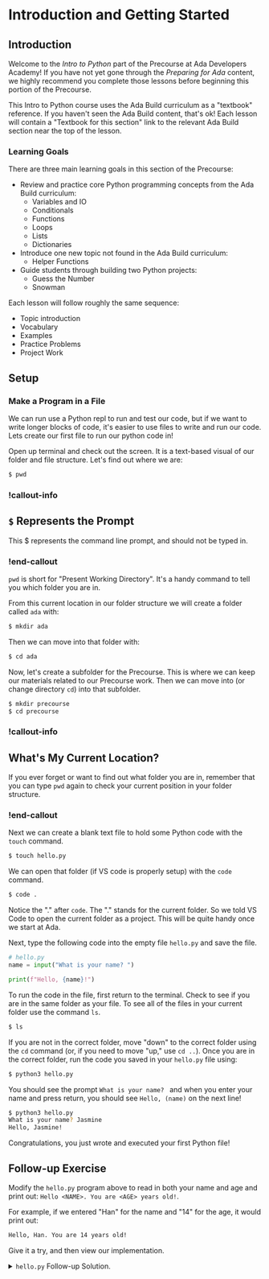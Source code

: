 # Introduction and Getting Started

## Introduction

Welcome to the *Intro to Python* part of the Precourse at Ada Developers Academy!  If you have not yet gone through the *Preparing for Ada* content, we highly recommend you complete those lessons before beginning this portion of the Precourse.  

This Intro to Python course uses the Ada Build curriculum as a "textbook" reference.  If you haven't seen the Ada Build content, that's ok!  Each lesson will contain a "Textbook for this section" link to the relevant Ada Build section near the top of the lesson.

### Learning Goals

There are three main learning goals in this section of the Precourse:

* Review and practice core Python programming concepts from the Ada Build curriculum:
    * Variables and IO
    * Conditionals
    * Functions
    * Loops
    * Lists
    * Dictionaries
* Introduce one new topic not found in the Ada Build curriculum:
    * Helper Functions
* Guide students through building two Python projects:
    * Guess the Number
    * Snowman


Each lesson will follow roughly the same sequence:
* Topic introduction
* Vocabulary
* Examples
* Practice Problems
* Project Work

## Setup

### Make a Program in a File

We can run use a Python repl to run and test our code, but if we want to write longer blocks of code, it's easier to use files to write and run our code.  Lets create our first file to run our python code in!

Open up terminal and check out the screen. It is a text-based visual of our folder and file structure. Let's find out where we are:

```sh
$ pwd
```
### !callout-info

## `$` Represents the Prompt

This $ represents the command line prompt, and should not be typed in. 

### !end-callout

`pwd` is short for "Present Working Directory".  It's a handy command to tell you which folder you are in.

From this current location in our folder structure we will create a folder called `ada` with:

```sh
$ mkdir ada
```

Then we can move into that folder with:

```sh
$ cd ada
```

Now, let's create a subfolder for the Precourse.  This is where we can keep our materials related to our Precourse work.  Then we can move into (or change directory `cd`) into that subfolder.

```sh
$ mkdir precourse
$ cd precourse
```

### !callout-info

## What's My Current Location?

If you ever forget or want to find out what folder you are in, remember that you can type `pwd` again to check your current position in your folder structure.

### !end-callout

Next we can create a blank text file to hold some Python code with the `touch` command.

```sh
$ touch hello.py
```

We can open that folder (if VS code is properly setup) with the `code` command.

```sh
$ code .
```

Notice the "." after `code`.  The "." stands for the current folder.  So we told VS Code to open the current folder as a project.  This will be quite handy once we start at Ada.

Next, type the following code into the empty file `hello.py` and save the file.

```python
# hello.py
name = input("What is your name? ")

print(f"Hello, {name}!")
```

To run the code in the file, first return to the terminal.  Check to see if you are in the same folder as your file.  To see all of the files in your current folder use the command `ls`.

```sh
$ ls
```

If you are not in the correct folder, move "down" to the correct folder using the `cd` command (or, if you need to move "up," use `cd ..`).  Once you are in the correct folder, run the code you saved in your `hello.py` file using:

```sh
$ python3 hello.py
```

You should see the prompt `What is your name? ` and when you enter your name and press return, you should see `Hello, (name)` on the next line!

```sh
$ python3 hello.py
What is your name? Jasmine
Hello, Jasmine!
```

Congratulations, you just wrote and executed your first Python file!

## Follow-up Exercise

Modify the `hello.py` program above to read in both your name and age and print out:  `Hello <NAME>. You are <AGE> years old!`.

For example, if we entered "Han" for the name and "14" for the age, it would print out:

```sh
Hello, Han. You are 14 years old!
```
Give it a try, and then view our implementation.

<details>
<summary><code>hello.py</code> Follow-up Solution.</summary>

```python
# hello.py
name = input("What is your name? ")
age = input("What is your age? ")

print(f"Hello, {name}. You are {age} years old!")
```
</details>
